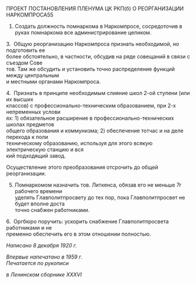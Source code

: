 ПРОЕКТ ПОСТАНОВЛЕНИЯ ПЛЕНУМА ЦК РКП(б) О РЕОРГАНИЗАЦИИ НАРКОМПРОСА55

1. Создать должность помнаркома в Наркомпросе, сосредоточив в руках помнаркома все администрирование целиком.

3.  Общую реорганизацию Наркомпроса признать необходимой, но подготовить ее  
более обстоятельно, в частности, обсудив на ряде совещаний в связи с съездом Сове­  
тов. Там же обсудить и установить точно распределение функций между центральным  
и местными органами Наркомпроса.

4.  Признать в принципе необходимым слияние школ 2-ой ступени (или их высших  
классов) с профессионально-техническим образованием, при 2-х непременных услови­  
ях: 1) обязательное расширение в профессионально-технических школах предметов  
общего образования и коммунизма; 2) обеспечение тотчас и на деле перехода к поли­  
техническому образованию, используя для этого всякую электрическую станцию и вся­  
кий подходящий завод.

Осуществление этого преобразования отсрочить до общей реорганизации.

5. Помнаркомом назначить тов. Литкенса, обязав его не меньше 7г рабочего времени  
уделять Главполитпросвету до тех пор, пока Главполитпросвет не будет вполне доста­  
точно снабжен работниками.

6.  Оргбюро поручить: ускорить снабжение Главполитпросвета работниками и не­  
пременно обеспечить его в этом отношении полностью.

_Написано 8 декабря 1920 г._

_Впервые напечатано в 1959 г.                                                             Печатается по рукописи_

_в Ленинском сборнике_ _XXXVI_
